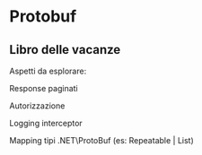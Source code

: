 # Protobuf
## Libro delle vacanze

Aspetti da esplorare:

Response paginati

Autorizzazione

Logging interceptor

Mapping tipi .NET\ProtoBuf (es: Repeatable<T> | List<T>)
